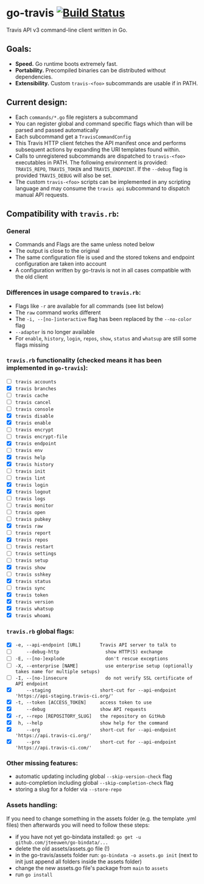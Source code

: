 # go-travis [![Build Status](https://travis-ci.org/HPI-BP2015H/go-travis.svg?branch=master)](https://travis-ci.org/HPI-BP2015H/go-travis)

Travis API v3 command-line client written in Go.

## Goals:

* **Speed.** Go runtime boots extremely fast.
* **Portability.** Precompiled binaries can be distributed without dependencies.
* **Extensibility.** Custom `travis-<foo>` subcommands are usable if in PATH.

## Current design:

* Each `commands/*.go` file registers a subcommand
* You can register global and command specific flags which than will be parsed and passed automatically
* Each subcommand get a ```TravisCommandConfig```
* This Travis HTTP client fetches the API manifest once and performs subsequent actions by expanding the URI templates found within.
* Calls to unregistered subcommands are dispatched to `travis-<foo>` executables in PATH. The following environment is provided: `TRAVIS_REPO`, `TRAVIS_TOKEN` and `TRAVIS_ENDPOINT`. If the `--debug` flag is provided `TRAVIS_DEBUG` will also be set.
* The custom `travis-<foo>` scripts can be implemented in any scripting language  and may consume the `travis api` subcommand to dispatch manual API requests.

## Compatibility with `travis.rb`:

### General
* Commands and Flags are the same unless noted below
* The output is close to the original
* The same configuration file is used and the stored tokens and endpoint configuration are taken into account
* A configuration written by go-travis is not in all cases compatible with the old client

### Differences in usage compared to `travis.rb`:

* Flags like `-r` are available for all commands (see list below)
* The `raw` command works different
* The `-i, --[no-]interactive` flag has been replaced by the `--no-color` flag
* `--adapter` is no longer available
* For `enable`, `history`, `login`,  `repos`, `show`, `status` and `whatsup` are still some flags missing

### `travis.rb` functionality (checked means it has been implemented in `go-travis`):

* [ ] `travis accounts`
* [x] `travis branches`
* [ ] `travis cache`
* [ ] `travis cancel`
* [ ] `travis console`
* [x] `travis disable`
* [x] `travis enable`
* [ ] `travis encrypt`
* [ ] `travis encrypt-file`
* [x] `travis endpoint`
* [ ] `travis env`
* [x] `travis help`
* [x] `travis history`
* [ ] `travis init`
* [ ] `travis lint`
* [x] `travis login`
* [x] `travis logout`
* [ ] `travis logs`
* [ ] `travis monitor`
* [ ] `travis open`
* [ ] `travis pubkey`
* [x] `travis raw`
* [ ] `travis report`
* [x] `travis repos`
* [ ] `travis restart`
* [ ] `travis settings`
* [ ] `travis setup`
* [x] `travis show`
* [ ] `travis sshkey`
* [x] `travis status`
* [ ] `travis sync`
* [x] `travis token`
* [x] `travis version`
* [x] `travis whatsup`
* [x] `travis whoami`

### `travis.rb` global flags:

* [x] `-e, --api-endpoint [URL]       Travis API server to talk to`
* [ ] `    --debug-http                 show HTTP(S) exchange`
* [ ] `-E, --[no-]explode               don't rescue exceptions`
* [ ] `-X, --enterprise [NAME]          use enterprise setup (optionally takes name for multiple setups)`
* [ ] `-I, --[no-]insecure              do not verify SSL certificate of API endpoint`
* [x] `    --staging                  short-cut for --api-endpoint 'https://api-staging.travis-ci.org/'`
* [x] `-t, --token [ACCESS_TOKEN]     access token to use`
* [x] `    --debug                    show API requests`
* [x] `-r, --repo [REPOSITORY_SLUG]   the repository on GitHub`
* [x] ` h, --help                     show help for the command`
* [x] `    --org                      short-cut for --api-endpoint 'https://api.travis-ci.org/'`
* [x] `    --pro                      short-cut for --api-endpoint 'https://api.travis-ci.com/'`

### Other missing features:

* automatic updating including global `--skip-version-check` flag
* auto-completion including global `--skip-completion-check` flag
* storing a slug for a folder via `--store-repo`

### Assets handling:

If you need to change something in the assets folder (e.g. the template .yml files) then afterwards you will need to follow these steps:

* if you have not yet go-bindata installed: `go get -u github.com/jteeuwen/go-bindata/...`
* delete the old assets/assets.go file (!)
* in the go-travis/assets folder run: `go-bindata -o assets.go init` (next to init just append all folders inside the assets folder)
* change the new assets.go file's package from `main` to `assets`
* run `go install`
